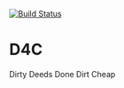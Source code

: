 [![Build Status](https://travis-ci.org/ajinori/d4c.svg?branch=master)](https://travis-ci.org/ajinori/d4c)

# D4C

Dirty Deeds Done Dirt Cheap

